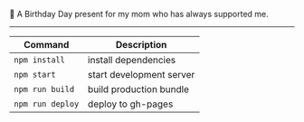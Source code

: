 :gift_heart: A Birthday Day present for my mom who has always supported me.

---

| Command | Description |
|---------|-------------|
| `npm install` | install dependencies |
| `npm start` | start development server |
| `npm run build` | build production bundle |
| `npm run deploy` | deploy to gh-pages |
